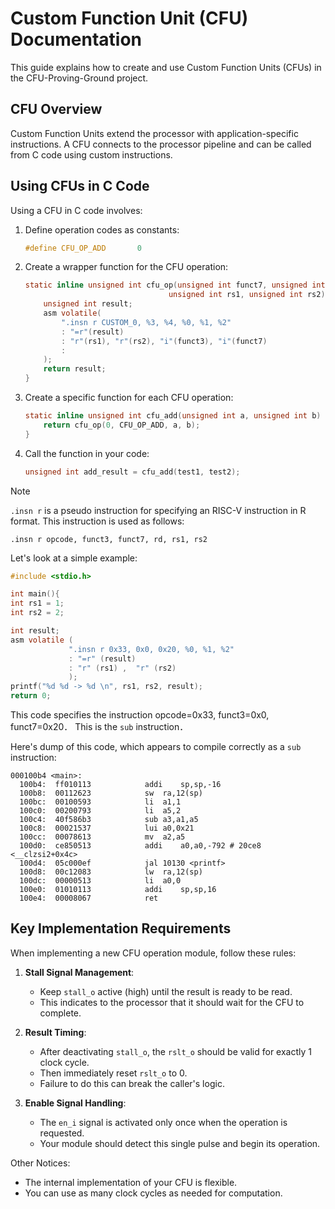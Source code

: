 # Custom Function Unit (CFU) Documentation

This guide explains how to create and use Custom Function Units (CFUs) in the CFU-Proving-Ground project.

## CFU Overview

Custom Function Units extend the processor with application-specific instructions. A CFU connects to the processor pipeline and can be called from C code using custom instructions.

## Using CFUs in C Code

Using a CFU in C code involves:

1. Define operation codes as constants:
    ```c
    #define CFU_OP_ADD       0
    ```

1. Create a wrapper function for the CFU operation:
    ```c
    static inline unsigned int cfu_op(unsigned int funct7, unsigned int funct3, 
                                    unsigned int rs1, unsigned int rs2) {
        unsigned int result;
        asm volatile(
            ".insn r CUSTOM_0, %3, %4, %0, %1, %2"
            : "=r"(result)
            : "r"(rs1), "r"(rs2), "i"(funct3), "i"(funct7)
            :
        );
        return result;
    }
    ```

1. Create a specific function for each CFU operation:
    ```c
    static inline unsigned int cfu_add(unsigned int a, unsigned int b) {
        return cfu_op(0, CFU_OP_ADD, a, b);
    }
    ```

1. Call the function in your code:
    ```c
    unsigned int add_result = cfu_add(test1, test2);
    ```
> [!NOTE]
> `.insn r` is a pseudo instruction for specifying an RISC-V instruction in R format.
> This instruction is used as follows:
> ```
> .insn r opcode, funct3, funct7, rd, rs1, rs2
> ```
>
> Let's look at a simple example:
> ```c
> #include <stdio.h>
> 
> int main(){
> int rs1 = 1;
> int rs2 = 2;
> 
> int result;
> asm volatile (
>              ".insn r 0x33, 0x0, 0x20, %0, %1, %2"
>              : "=r" (result)
>              : "r" (rs1) ,  "r" (rs2)
>              );
> printf("%d %d -> %d \n", rs1, rs2, result);
> return 0;
> ```
> This code specifies the instruction opcode=0x33, funct3=0x0, funct7=0x20．
> This is the `sub` instruction．
>
> Here's dump of this code, which appears to compile correctly as a `sub` instruction:
> ```
> 000100b4 <main>:
>   100b4:	ff010113          	addi	sp,sp,-16
>   100b8:	00112623          	sw	ra,12(sp)
>   100bc:	00100593          	li	a1,1
>   100c0:	00200793          	li	a5,2
>   100c4:	40f586b3          	sub	a3,a1,a5
>   100c8:	00021537          	lui	a0,0x21
>   100cc:	00078613          	mv	a2,a5
>   100d0:	ce850513          	addi	a0,a0,-792 # 20ce8 <__clzsi2+0x4c>
>   100d4:	05c000ef          	jal	10130 <printf>
>   100d8:	00c12083          	lw	ra,12(sp)
>   100dc:	00000513          	li	a0,0
>   100e0:	01010113          	addi	sp,sp,16
>   100e4:	00008067          	ret
> ```

## Key Implementation Requirements

When implementing a new CFU operation module, follow these rules:

1. **Stall Signal Management**:
   - Keep `stall_o` active (high) until the result is ready to be read.
   - This indicates to the processor that it should wait for the CFU to complete.

1. **Result Timing**:
   - After deactivating `stall_o`, the `rslt_o` should be valid for exactly 1 clock cycle.
   - Then immediately reset `rslt_o` to 0.
   - Failure to do this can break the caller's logic.

1. **Enable Signal Handling**:
   - The `en_i` signal is activated only once when the operation is requested.
   - Your module should detect this single pulse and begin its operation.

Other Notices:

- The internal implementation of your CFU is flexible.
- You can use as many clock cycles as needed for computation.
